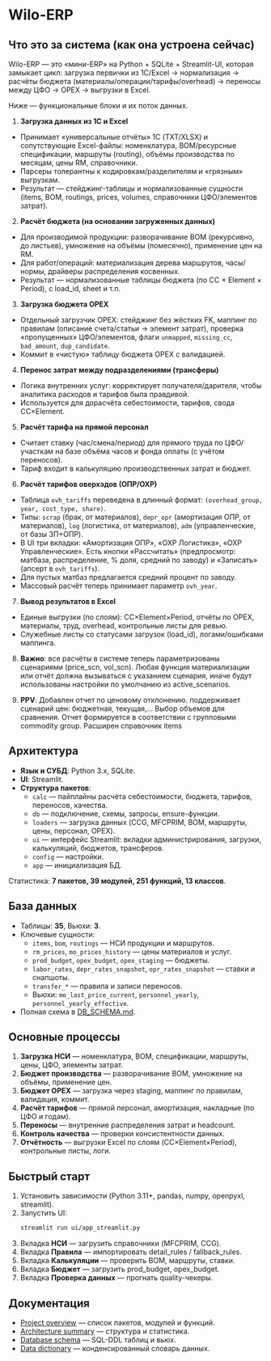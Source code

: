 # Wilo-ERP

## Что это за система (как она устроена сейчас)
Wilo-ERP — это «мини-ERP» на Python + SQLite + Streamlit-UI, которая замыкает цикл: загрузка первички из 1С/Excel → нормализация → расчёты бюджета (материалы/операции/тарифы/overhead) → переносы между ЦФО → OPEX → выгрузки в Excel.

Ниже — функциональные блоки и их поток данных.

1) **Загрузка данных из 1С и Excel**  
- Принимает «универсальные отчёты» 1С (TXT/XLSX) и сопутствующие Excel-файлы: номенклатура, BOM/ресурсные спецификации, маршруты (routing), объёмы производства по месяцам, цены RM, справочники.  
- Парсеры толерантны к кодировкам/разделителям и «грязным» выгрузкам.  
- Результат — стейджинг-таблицы и нормализованные сущности (items, BOM, routings, prices, volumes, справочники ЦФО/элементов затрат).

2) **Расчёт бюджета (на основании загруженных данных)**  
- Для производимой продукции: разворачивание BOM (рекурсивно, до листьев), умножение на объёмы (помесячно), применение цен на RM.  
- Для работ/операций: материализация дерева маршрутов, часы/нормы, драйверы распределения косвенных.  
- Результат — нормализованные таблицы бюджета (по CC × Element × Period), с load_id, sheet и т.п.

3) **Загрузка бюджета OPEX**  
- Отдельный загрузчик OPEX: стейджинг без жёстких FK, маппинг по правилам (описание счета/статьи → элемент затрат), проверка «пропущенных» ЦФО/элементов, флаги `unmapped`, `missing_cc`, `bad_amount`, `dup_candidate`.  
- Коммит в «чистую» таблицу бюджета OPEX с валидацией.

4) **Перенос затрат между подразделениями (трансферы)**  
- Логика внутренних услуг: корректирует получателя/дарителя, чтобы аналитика расходов и тарифов была правдивой.  
- Используется для дорасчёта себестоимости, тарифов, свода CC×Element.

5) **Расчёт тарифа на прямой персонал**  
- Считает ставку (час/смена/период) для прямого труда по ЦФО/участкам на базе объёма часов и фонда оплаты (с учётом переносов).  
- Тариф входит в калькуляцию производственных затрат и бюджет.

6) **Расчёт тарифов оверхэдов (ОПР/ОХР)**  
- Таблица `ovh_tariffs` переведена в длинный формат: `(overhead_group, year, cost_type, share)`.  
- Типы: `scrap` (брак, от материалов), `depr_opr` (амортизация ОПР, от материалов), `log` (логистика, от материалов), `adm` (управленческие, от базы ЗП+ОПР).  
- В UI три вкладки: «Амортизация ОПР», «ОХР Логистика», «ОХР Управленческие». Есть кнопки «Рассчитать» (предпросмотр: матбаза, распределение, % доля, средний по заводу) и «Записать» (апсерт в `ovh_tariffs`).  
- Для пустых матбаз предлагается средний процент по заводу.  
- Массовый расчёт теперь принимает параметр `ovh_year`.

7) **Вывод результатов в Excel**  
- Единые выгрузки (по слоям): CC×Element×Period, отчёты по OPEX, материалы, труд, overhead, контрольные листы для ревью.  
- Служебные листы со статусами загрузок (load_id), логами/ошибками маппинга.

8) **Важно**: все расчёты в системе теперь параметризованы сценариями (price_scn, vol_scn). Любая функция материализации или отчёт должна вызываться с указанием сценария, иначе будут использованы настройки по умолчанию из active_scenarios.

9) **PPV**: Добавлен отчет по ценовому отклонению. поддерживает сценарий цен: бюджетная, текущая,... Выбор объемов для сравнения. Отчет формируется в соответствии с групповыми commodity group. Расширен справочник items

## Архитектура
- **Язык и СУБД**: Python 3.x, SQLite.  
- **UI**: Streamlit.  
- **Структура пакетов**:  
  - `calc` — пайплайны расчёта себестоимости, бюджета, тарифов, переносов, качества.  
  - `db` — подключение, схемы, запросы, ensure-функции.  
  - `loaders` — загрузка данных (CCG, MFCPRIM, BOM, маршруты, цены, персонал, OPEX).  
  - `ui` — интерфейс Streamlit: вкладки администрирования, загрузки, калькуляций, бюджетов, трансферов.  
  - `config` — настройки.  
  - `app` — инициализация БД.  

Статистика: **7 пакетов, 39 модулей, 251 функций, 13 классов**.

## База данных
- Таблицы: **35**, Вьюхи: **3**.  
- Ключевые сущности:  
  - `items`, `bom`, `routings` — НСИ продукции и маршрутов.  
  - `rm_prices`, `mo_prices_history` — цены материалов и услуг.  
  - `prod_budget`, `opex_budget`, `opex_staging` — бюджеты.  
  - `labor_rates`, `depr_rates_snapshot`, `opr_rates_snapshot` — ставки и снапшоты.  
  - `transfer_*` — правила и записи переносов.  
  - Вьюхи: `mo_last_price_current`, `personnel_yearly`, `personnel_yearly_effective`.  
- Полная схема в [DB_SCHEMA.md](../DB_SCHEMA.md).

## Основные процессы
1. **Загрузка НСИ** — номенклатура, BOM, спецификации, маршруты, цены, ЦФО, элементы затрат.  
2. **Бюджет производства** — разворачивание BOM, умножение на объёмы, применение цен.  
3. **Бюджет OPEX** — загрузка через staging, маппинг по правилам, валидация, коммит.  
4. **Расчёт тарифов** — прямой персонал, амортизация, накладные (по ЦФО и годам).  
5. **Переносы** — внутренние распределения затрат и headcount.  
6. **Контроль качества** — проверки консистентности данных.  
7. **Отчётность** — выгрузки Excel по слоям (CC×Element×Period), контрольные листы, логи.

## Быстрый старт
1. Установить зависимости (Python 3.11+, pandas, numpy, openpyxl, streamlit).  
2. Запустить UI:  
   ```bash
   streamlit run ui/app_streamlit.py
   ```  
3. Вкладка **НСИ** — загрузить справочники (MFCPRIM, CCG).  
4. Вкладка **Правила** — импортировать detail_rules / fallback_rules.  
5. Вкладка **Калькуляции** — проверить BOM, маршруты, ставки.  
6. Вкладка **Бюджет** — загрузить prod_budget, opex_budget.  
7. Вкладка **Проверка данных** — прогнать quality-чекеры.  

## Документация
- [Project overview](../PROJECT_OVERVIEW.md) — список пакетов, модулей и функций.  
- [Architecture summary](../ARCHITECTURE_SUMMARY.md) — структура и статистика.  
- [Database schema](../DB_SCHEMA.md) — SQL-DDL таблиц и вьюх.  
- [Data dictionary](../10_data/data_flows.md) — конденсированный словарь данных.  

